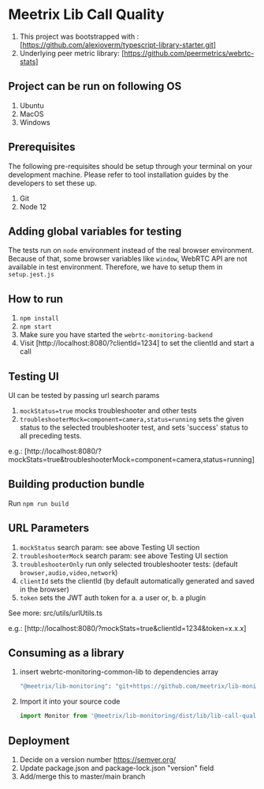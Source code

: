 # Meetrix Lib Call Quality

1. This project was bootstrapped with : [https://github.com/alexjoverm/typescript-library-starter.git]
2. Underlying peer metric library: [https://github.com/peermetrics/webrtc-stats]

## Project can be run on following OS

1. Ubuntu
2. MacOS
3. Windows

## Prerequisites

The following pre-requisites should be setup through your terminal on your development machine. Please refer to tool installation guides by the developers to set these up. 

1. Git
2. Node 12

## Adding global variables for testing

The tests run on `node` environment instead of the real browser environment. Because of that, some browser variables like `window`, WebRTC API are not available in test environment. Therefore, we have to setup them in `setup.jest.js`

## How to run

1. `npm install`
2. `npm start`
5. Make sure you have started the `webrtc-monitoring-backend`
6. Visit [http://localhost:8080/?clientId=1234] to set the clientId and start a call

## Testing UI

UI can be tested by passing url search params

1. `mockStatus=true` mocks troubleshooter and other tests
2. `troubleshooterMock=component=camera,status=running` sets the given status to the selected troubleshooter test, and sets 'success' status to all preceding tests.

e.g.: [http://localhost:8080/?mockStats=true&troubleshooterMock=component=camera,status=running]

## Building production bundle

Run `npm run build`

## URL Parameters

1. `mockStatus` search param: see above Testing UI section
2. `troubleshooterMock` search param: see above Testing UI section
3. `troubleshooterOnly` run only selected troubleshooter tests: (default `browser,audio,video,network`)
4. `clientId` sets the clientId (by default automatically generated and saved in the browser)
5. `token` sets the JWT auth token for a. a user or, b. a plugin

See more: src/utils/urlUtils.ts

e.g.: [http://localhost:8080/?mockStats=true&clientId=1234&token=x.x.x]

## Consuming as a library

1. insert webrtc-monitoring-common-lib to dependencies array
   ```sh
   "@meetrix/lib-monitoring": "git+https://github.com/meetrix/lib-monitoring",

2. Import it into your source code

   ```js
   import Monitor from '@meetrix/lib-monitoring/dist/lib/lib-call-quality-monitoring';
   ```

## Deployment

1. Decide on a version number https://semver.org/
2. Update package.json and package-lock.json "version" field
3. Add/merge this to master/main branch
